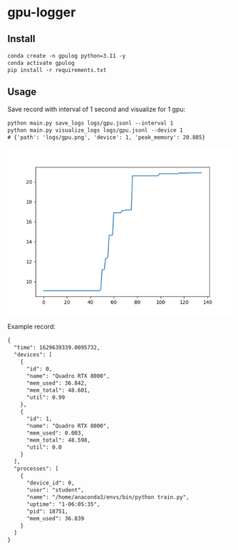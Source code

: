 # gpu-logger

## Install

```
conda create -n gpulog python=3.11 -y
conda activate gpulog
pip install -r requirements.txt
```

## Usage

Save record with interval of 1 second and visualize for 1 gpu:

```
python main.py save_logs logs/gpu.jsonl --interval 1
python main.py visualize_logs logs/gpu.jsonl --device 1
# {'path': 'logs/gpu.png', 'device': 1, 'peak_memory': 20.885}
```

![GPU Image](gpu.png)

Example record:

```
{
  "time": 1629639339.0095732,
  "devices": [
    {
      "id": 0,
      "name": "Quadro RTX 8000",
      "mem_used": 36.842,
      "mem_total": 48.601,
      "util": 0.99
    },
    {
      "id": 1,
      "name": "Quadro RTX 8000",
      "mem_used": 0.003,
      "mem_total": 48.598,
      "util": 0.0
    }
  ],
  "processes": [
    {
      "device_id": 0,
      "user": "student",
      "name": "/home/anaconda3/envs/bin/python train.py",
      "uptime": "1-06:05:35",
      "pid": 18751,
      "mem_used": 36.839
    }
  ]
}
```
